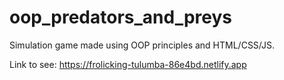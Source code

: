 # oop_predators_and_preys
 
Simulation game made using OOP principles and HTML/CSS/JS.

Link to see: https://frolicking-tulumba-86e4bd.netlify.app
